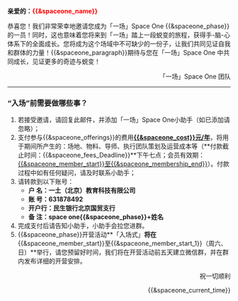 **亲爱的：<span style="color:red">{{&spaceone_name}}</span>**

恭喜您！我们非常荣幸地邀请您成为「一场」Space One {{&spaceone_phase}}的一员！同时，这也意味着您将来到「一场」踏上一段蜕变的旅程，获得手-脑-心体系下的全面成长。您将成为这个场域中不可缺少的一份子，让我们共同见证自我和群体的力量！{{&spaceone_paragraph}}期待与您在「一场」Space One 中共同成长，见证更多的奇迹与蜕变！

<p align="right">「一场」Space One 团队</p>

---

### “入场”前需要做哪些事？

1. 若接受邀请，请回复此邮件，并添加「一场」Space One小助手（如已添加请忽略）；
2. 支付参与{{&spaceone_offerings}}的费用<u>**{{&spaceone_cost}}元/年**</u>，将用于期间所产生的：场地、物料、导师、执行团队策划及运营成本等（**付款截止时间：{{&spaceone_fees_Deadline}}**下午七点；会员有效期：<u>{{&spaceone_member_start}}至{{&spaceone_membership_end}}</u>）。付款过程中如有任何疑问，请及时联系小助手；
3. 请转款到以下账号：
   - **户    名：一土（北京）教育科技有限公司**
   - **账    号：631878492**
   - **开户行：民生银行北京国贸支行**
   - **备    注：space one{{&spaceone_phase}}+姓名**
4. 完成支付后请告知小助手，小助手会拉您进群。
5. {{&spaceone_phase}}开营活动**「入场式」**将在**{{&spaceone_member_start}}至{{&spaceone_member_start_1}}（周六、日）**举行，请您预留好时间，我们将在开营活动前五天建立微信群，并在群内发布详细的开营安排。

<p align="right">祝一切顺利</p>

<p align="right">{{&spaceone_current_time}}</p>